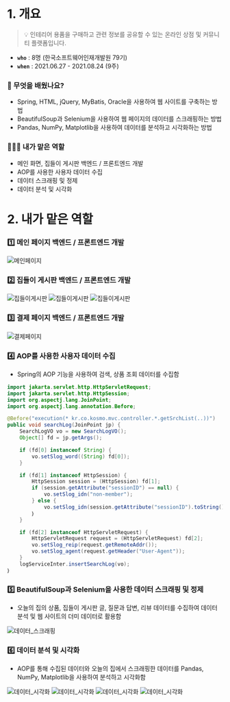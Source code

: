 # 1. 개요
> 💡 인테리어 용품을 구매하고 관련 정보를 공유할 수 있는 온라인 상점 및 커뮤니티 플랫폼입니다.

* __`who`__ : 8명 (한국소프트웨어인재개발원 79기)
* __`when`__ : 2021.06.27 - 2021.08.24 (9주)

### 👀 무엇을 배웠나요?
* Spring, HTML, jQuery, MyBatis, Oracle을 사용하여 웹 사이트를 구축하는 방법
* BeautifulSoup과 Selenium을 사용하여 웹 페이지의 데이터를 스크래핑하는 방법
* Pandas, NumPy, Matplotlib을 사용하여 데이터를 분석하고 시각화하는 방법

### 🙋🏻‍♀️ 내가 맡은 역할
* 메인 화면, 집들이 게시판 백엔드 / 프론트엔드 개발
* AOP를 사용한 사용자 데이터 수집
* 데이터 스크래핑 및 정제
* 데이터 분석 및 시각화

# 2. 내가 맡은 역할

### 1️⃣ 메인 페이지 백엔드 / 프론트엔드 개발
![메인페이지](/assets/markdown/embed/homes/main.gif)
### 2️⃣ 집들이 게시판 백엔드 / 프론트엔드 개발
![집들이게시판](/assets/markdown/embed/homes/welcome1.gif)
![집들이게시판](/assets/markdown/embed/homes/welcome2.gif)
![집들이게시판](/assets/markdown/embed/homes/welcome3.png)
### 3️⃣ 결제 페이지 백엔드 / 프론트엔드 개발
![결제페이지](/assets/markdown/embed/homes/payment.png)
### 4️⃣ AOP를 사용한 사용자 데이터 수집
* Spring의 AOP 기능을 사용하여 검색, 상품 조회 데이터를 수집함
```java
import jakarta.servlet.http.HttpServletRequest;
import jakarta.servlet.http.HttpSession;
import org.aspectj.lang.JoinPoint;
import org.aspectj.lang.annotation.Before;

@Before("execution(* kr.co.kosmo.mvc.controller.*.getSrchList(..))")
public void searchLog(JoinPoint jp) {
    SearchLogVO vo = new SearchLogVO();
    Object[] fd = jp.getArgs();

    if (fd[0] instanceof String) {
        vo.setSlog_word((String) fd[0]);
    }

    if (fd[1] instanceof HttpSession) {
        HttpSession session = (HttpSession) fd[1];
        if (session.getAttribute("sessionID") == null) {
            vo.setSlog_idn("non-member");
        } else {
            vo.setSlog_idn(session.getAttribute("sessionID").toString());
        ｝
    }

    if (fd[2] instanceof HttpServletRequest) {
        HttpServletRequest request = (HttpServletRequest) fd[2];
        vo.setSlog_reip(request.getRemoteAddr());
        vo.setSlog_agent(request.getHeader("User-Agent"));
    }
    logServiceInter.insertSearchLog(vo);
｝
```

### 5️⃣ BeautifulSoup과 Selenium을 사용한 데이터 스크래핑 및 정제
* 오늘의 집의 상품, 집들이 게시판 글, 질문과 답변, 리뷰 데이터를 수집하여 데이터 분석 및 웹 사이트의 더미 데이터로 활용함

![데이터_스크래핑](/assets/markdown/embed/homes/scraping.png)

### 6️⃣ 데이터 분석 및 시각화
* AOP를 통해 수집된 데이터와 오늘의 집에서 스크래핑한 데이터를 Pandas, NumPy, Matplotlib을 사용하여 분석하고 시각화함

![데이터_시각화](/assets/markdown/embed/homes/graph1.png)
![데이터_시각화](/assets/markdown/embed/homes/graph2.png)
![데이터_시각화](/assets/markdown/embed/homes/graph3.png)
![데이터_시각화](/assets/markdown/embed/homes/graph4.png)
